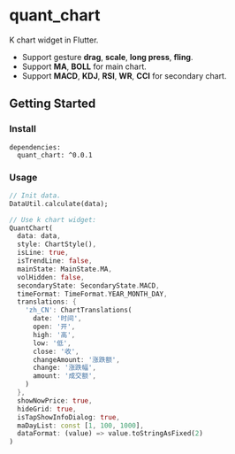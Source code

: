 # quant_chart
K chart widget in Flutter.

- Support gesture **drag**, **scale**, **long press**, **fling**.
- Support **MA**, **BOLL** for main chart.
- Support **MACD**, **KDJ**, **RSI**, **WR**, **CCI** for secondary chart.

## Getting Started
### Install
```
dependencies:
  quant_chart: ^0.0.1
```

### Usage

```dart
// Init data.
DataUtil.calculate(data);

// Use k chart widget:
QuantChart(
  data: data,
  style: ChartStyle(),
  isLine: true,
  isTrendLine: false,
  mainState: MainState.MA,
  volHidden: false,
  secondaryState: SecondaryState.MACD,
  timeFormat: TimeFormat.YEAR_MONTH_DAY,
  translations: {
    'zh_CN': ChartTranslations(
      date: '时间',
      open: '开',
      high: '高',
      low: '低',
      close: '收',
      changeAmount: '涨跌额',
      change: '涨跌幅',
      amount: '成交额',
    )
  },
  showNowPrice: true,
  hideGrid: true,
  isTapShowInfoDialog: true,
  maDayList: const [1, 100, 1000],
  dataFormat: (value) => value.toStringAsFixed(2)
)
```
